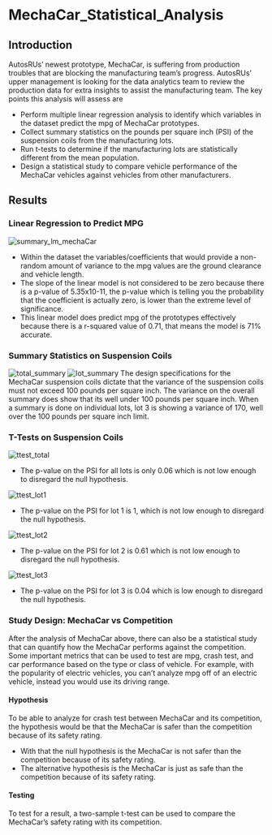 # MechaCar_Statistical_Analysis

## Introduction
AutosRUs’ newest prototype, MechaCar, is suffering from production troubles that are blocking the manufacturing team’s progress. AutosRUs’ upper management is looking for the data analytics team to review the production data for extra insights to assist the manufacturing team. The key points this analysis will assess are
- Perform multiple linear regression analysis to identify which variables in the dataset predict the mpg of MechaCar prototypes.
- Collect summary statistics on the pounds per square inch (PSI) of the suspension coils from the manufacturing lots.
- Run t-tests to determine if the manufacturing lots are statistically different from the mean population.
- Design a statistical study to compare vehicle performance of the MechaCar vehicles against vehicles from other manufacturers.
## Results
### Linear Regression to Predict MPG

![summary_lm_mechaCar](https://user-images.githubusercontent.com/56700719/162641139-5360bdd5-c12b-4f28-a616-4711a18af30b.JPG)

- Within the dataset the variables/coefficients that would provide a non-random amount of variance to the mpg values are the ground clearance and vehicle length.
- The slope of the linear model is not considered to be zero because there is a p-value of   5.35x10-11, the p-value which is telling you the probability that the coefficient is actually zero, is lower than the extreme level of significance.
- This linear model does predict mpg of the prototypes effectively because there is a r-squared value of 0.71, that means the model is 71% accurate.

### Summary Statistics on Suspension Coils
![total_summary](https://user-images.githubusercontent.com/56700719/162641167-a4853d42-5231-42c9-9bbc-cc9e24d64a73.JPG)
![lot_summary](https://user-images.githubusercontent.com/56700719/162641169-807f92ba-ca70-4fd4-b3b6-0eadbc4582db.JPG)
The design specifications for the MechaCar suspension coils dictate that the variance of the suspension coils must not exceed 100 pounds per square inch. The variance on the overall summary does show that its well under 100 pounds per square inch. When a summary is done on individual lots, lot 3 is showing a variance of 170, well over the 100 pounds per square inch limit.
### T-Tests on Suspension Coils
![ttest_total](https://user-images.githubusercontent.com/56700719/162641208-8ea3fadf-9b9f-4651-a392-4dc1c56e25af.JPG)
- The p-value on the PSI for all lots is only 0.06 which is not low enough to disregard the null hypothesis.

![ttest_lot1](https://user-images.githubusercontent.com/56700719/162641225-7549b573-5027-4656-a3a6-6066fef19e78.JPG)
- The p-value on the PSI for lot 1 is 1, which is not low enough to disregard the null hypothesis.

![ttest_lot2](https://user-images.githubusercontent.com/56700719/162641287-c5380f32-a369-4b3a-a864-d771a900c7a3.JPG)
- The p-value on the PSI for lot 2 is 0.61 which is not low enough to disregard the null hypothesis.

![ttest_lot3](https://user-images.githubusercontent.com/56700719/162641295-f8d83aa5-1aa5-4f31-86b0-13bc9b479c23.JPG)
- The p-value on the PSI for lot 3 is 0.04 which is low enough to disregard the null hypothesis.

### Study Design: MechaCar vs Competition
After the analysis of MechaCar above, there can also be a statistical study that can quantify how the MechaCar performs against the competition. Some important metrics that can be used to test are mpg, crash test, and car performance based on the type or class of vehicle. For example, with the popularity of electric vehicles, you can’t analyze mpg off of an electric vehicle, instead you would use its driving range.
#### Hypothesis
To be able to analyze for crash test between MechaCar and its competition, the hypothesis would be that the MechaCar is safer than the competition because of its safety rating. 
- With that the null hypothesis is the MechaCar is not safer than the competition because of its safety rating. 
- The alternative hypothesis is the MechaCar is just as safe than the competition because of its safety rating.
#### Testing
To test for a result, a two-sample t-test can be used to compare the MechaCar’s safety rating with its competition.





